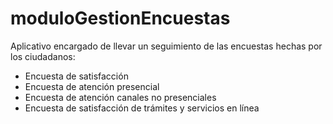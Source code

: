 # moduloGestionEncuestas
Aplicativo encargado de llevar un seguimiento de las encuestas hechas por los ciudadanos:
- Encuesta de satisfacción
- Encuesta de atención presencial
- Encuesta de atención canales no presenciales
- Encuesta de satisfacción de trámites y servicios en línea
